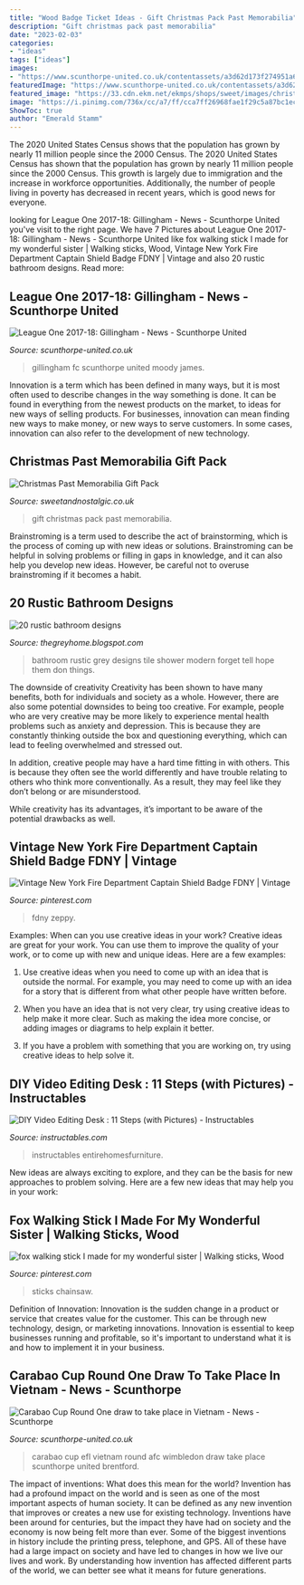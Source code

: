 ```yaml
---
title: "Wood Badge Ticket Ideas - Gift Christmas Pack Past Memorabilia"
description: "Gift christmas pack past memorabilia"
date: "2023-02-03"
categories:
- "ideas"
tags: ["ideas"]
images:
- "https://www.scunthorpe-united.co.uk/contentassets/a3d62d173f274951a6680b65f2df3664/gillinghamfc.jpg"
featuredImage: "https://www.scunthorpe-united.co.uk/contentassets/a3d62d173f274951a6680b65f2df3664/gillinghamfc.jpg"
featured_image: "https://33.cdn.ekm.net/ekmps/shops/sweet/images/christmas-past-memorabilia-gift-pack-801-p.jpg?v=1"
image: "https://i.pinimg.com/736x/cc/a7/ff/cca7ff26968fae1f29c5a87bc1ece5fa.jpg"
ShowToc: true
author: "Emerald Stamm"
---
```



The 2020 United States Census shows that the population has grown by nearly 11 million people since the 2000 Census.
The 2020 United States Census has shown that the population has grown by nearly 11 million people since the 2000 Census. This growth is largely due to immigration and the increase in workforce opportunities. Additionally, the number of people living in poverty has decreased in recent years, which is good news for everyone.

	

		
looking for League One 2017-18: Gillingham - News - Scunthorpe United you've visit to the right page. We have 7 Pictures about League One 2017-18: Gillingham - News - Scunthorpe United like fox walking stick I made for my wonderful sister | Walking sticks, Wood, Vintage New York Fire Department Captain Shield Badge FDNY | Vintage and also 20 rustic bathroom designs. Read more:
		
    
## League One 2017-18: Gillingham - News - Scunthorpe United

<img loading=lazy src="https://www.scunthorpe-united.co.uk/contentassets/a3d62d173f274951a6680b65f2df3664/gillinghamfc.jpg" onerror="this.onerror=null;this.src='https://tse1.mm.bing.net/th?id=OIP.YK6tMJmQr5Hhup6rbbr0wgHaEK&amp;pid=15.1';" alt="League One 2017-18: Gillingham - News - Scunthorpe United">

_Source: scunthorpe-united.co.uk_

>gillingham fc scunthorpe united moody james. 

	

Innovation is a term which has been defined in many ways, but it is most often used to describe changes in the way something is done. It can be found in everything from the newest products on the market, to ideas for new ways of selling products. For businesses, innovation can mean finding new ways to make money, or new ways to serve customers. In some cases, innovation can also refer to the development of new technology.

    
## Christmas Past Memorabilia Gift Pack

<img loading=lazy src="https://33.cdn.ekm.net/ekmps/shops/sweet/images/christmas-past-memorabilia-gift-pack-801-p.jpg?v=1" onerror="this.onerror=null;this.src='https://tse1.mm.bing.net/th?id=OIP.75X44LQJl-DXsEQegU_G9QHaIw&amp;pid=15.1';" alt="Christmas Past Memorabilia Gift Pack">

_Source: sweetandnostalgic.co.uk_

>gift christmas pack past memorabilia. 

	

Brainstroming is a term used to describe the act of brainstorming, which is the process of coming up with new ideas or solutions. Brainstroming can be helpful in solving problems or filling in gaps in knowledge, and it can also help you develop new ideas. However, be careful not to overuse brainstroming if it becomes a habit.

    
## 20 Rustic Bathroom Designs

<img loading=lazy src="https://1.bp.blogspot.com/-t4k3MN06fb8/Uc21LpbwjQI/AAAAAAAAAf4/YnGC9_7QGNQ/s768/IS-18axn3h80ic0t.jpg" onerror="this.onerror=null;this.src='https://tse4.mm.bing.net/th?id=OIP.x14-lbna_-mcBVyJvHnlMgHaLH&amp;pid=15.1';" alt="20 rustic bathroom designs">

_Source: thegreyhome.blogspot.com_

>bathroom rustic grey designs tile shower modern forget tell hope them don things. 

	

The downside of creativity
Creativity has been shown to have many benefits, both for individuals and society as a whole. However, there are also some potential downsides to being too creative.
For example, people who are very creative may be more likely to experience mental health problems such as anxiety and depression. This is because they are constantly thinking outside the box and questioning everything, which can lead to feeling overwhelmed and stressed out.

In addition, creative people may have a hard time fitting in with others. This is because they often see the world differently and have trouble relating to others who think more conventionally. As a result, they may feel like they don’t belong or are misunderstood.

While creativity has its advantages, it’s important to be aware of the potential drawbacks as well.

    
## Vintage New York Fire Department Captain Shield Badge FDNY | Vintage

<img loading=lazy src="https://i.pinimg.com/736x/cc/a7/ff/cca7ff26968fae1f29c5a87bc1ece5fa.jpg" onerror="this.onerror=null;this.src='https://tse2.mm.bing.net/th?id=OIP.iJUH76l5ZR9nWuU3nJidjwHaE6&amp;pid=15.1';" alt="Vintage New York Fire Department Captain Shield Badge FDNY | Vintage">

_Source: pinterest.com_

>fdny zeppy. 

	

Examples: When can you use creative ideas in your work?
Creative ideas are great for your work. You can use them to improve the quality of your work, or to come up with new and unique ideas. Here are a few examples:
1. Use creative ideas when you need to come up with an idea that is outside the normal. For example, you may need to come up with an idea for a story that is different from what other people have written before.

2. When you have an idea that is not very clear, try using creative ideas to help make it more clear. Such as making the idea more concise, or adding images or diagrams to help explain it better.

3. If you have a problem with something that you are working on, try using creative ideas to help solve it.

    
## DIY Video Editing Desk : 11 Steps (with Pictures) - Instructables

<img loading=lazy src="https://content.instructables.com/ORIG/FTX/CPUN/JC0UH016/FTXCPUNJC0UH016.jpg?frame=1&amp;width=2100" onerror="this.onerror=null;this.src='https://tse4.mm.bing.net/th?id=OIP.bHfcwZZ7ePUQ03CZ4XjabgHaGL&amp;pid=15.1';" alt="DIY Video Editing Desk : 11 Steps (with Pictures) - Instructables">

_Source: instructables.com_

>instructables entirehomesfurniture. 

	

New ideas are always exciting to explore, and they can be the basis for new approaches to problem solving. Here are a few new ideas that may help you in your work: 

    
## Fox Walking Stick I Made For My Wonderful Sister | Walking Sticks, Wood

<img loading=lazy src="https://i.pinimg.com/736x/2c/3a/9c/2c3a9ce55abc62f261fd49360721435c.jpg" onerror="this.onerror=null;this.src='https://tse2.mm.bing.net/th?id=OIP.wgQikFvpbrQytQtArti1AwHaNK&amp;pid=15.1';" alt="fox walking stick I made for my wonderful sister | Walking sticks, Wood">

_Source: pinterest.com_

>sticks chainsaw. 

	

Definition of Innovation:
Innovation is the sudden change in a product or service that creates value for the customer. This can be through new technology, design, or marketing innovations. Innovation is essential to keep businesses running and profitable, so it's important to understand what it is and how to implement it in your business.

    
## Carabao Cup Round One Draw To Take Place In Vietnam - News - Scunthorpe

<img loading=lazy src="https://www.scunthorpe-united.co.uk/contentassets/d3d53e38aad042b2991b25bb0a320365/carabao-cup.png" onerror="this.onerror=null;this.src='https://tse4.mm.bing.net/th?id=OIP.bxulUkPchbhjZWfGBGP4owHaEK&amp;pid=15.1';" alt="Carabao Cup Round One draw to take place in Vietnam - News - Scunthorpe">

_Source: scunthorpe-united.co.uk_

>carabao cup efl vietnam round afc wimbledon draw take place scunthorpe united brentford. 

	

The impact of inventions: What does this mean for the world?
Invention has had a profound impact on the world and is seen as one of the most important aspects of human society. It can be defined as any new invention that improves or creates a new use for existing technology. Inventions have been around for centuries, but the impact they have had on society and the economy is now being felt more than ever. Some of the biggest inventions in history include the printing press, telephone, and GPS. All of these have had a large impact on society and have led to changes in how we live our lives and work. By understanding how invention has affected different parts of the world, we can better see what it means for future generations.

